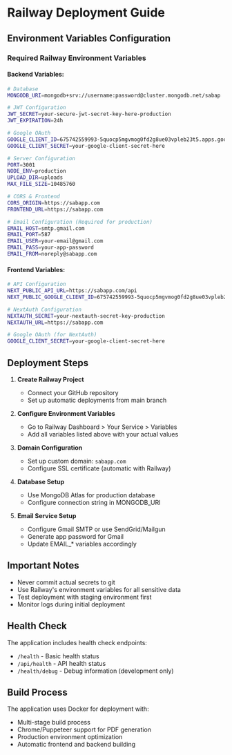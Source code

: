 # Railway Deployment Guide

## Environment Variables Configuration

### Required Railway Environment Variables

#### Backend Variables:
```bash
# Database
MONGODB_URI=mongodb+srv://username:password@cluster.mongodb.net/sabap

# JWT Configuration
JWT_SECRET=your-secure-jwt-secret-key-here-production
JWT_EXPIRATION=24h

# Google OAuth
GOOGLE_CLIENT_ID=675742559993-5quocp5mgvmog0fd2g8ue03vpleb23t5.apps.googleusercontent.com
GOOGLE_CLIENT_SECRET=your-google-client-secret-here

# Server Configuration
PORT=3001
NODE_ENV=production
UPLOAD_DIR=uploads
MAX_FILE_SIZE=10485760

# CORS & Frontend
CORS_ORIGIN=https://sabapp.com
FRONTEND_URL=https://sabapp.com

# Email Configuration (Required for production)
EMAIL_HOST=smtp.gmail.com
EMAIL_PORT=587
EMAIL_USER=your-email@gmail.com
EMAIL_PASS=your-app-password
EMAIL_FROM=noreply@sabapp.com
```

#### Frontend Variables:
```bash
# API Configuration
NEXT_PUBLIC_API_URL=https://sabapp.com/api
NEXT_PUBLIC_GOOGLE_CLIENT_ID=675742559993-5quocp5mgvmog0fd2g8ue03vpleb23t5.apps.googleusercontent.com

# NextAuth Configuration
NEXTAUTH_SECRET=your-nextauth-secret-key-production
NEXTAUTH_URL=https://sabapp.com

# Google OAuth (for NextAuth)
GOOGLE_CLIENT_SECRET=your-google-client-secret-here
```

## Deployment Steps

1. **Create Railway Project**
   - Connect your GitHub repository
   - Set up automatic deployments from main branch

2. **Configure Environment Variables**
   - Go to Railway Dashboard > Your Service > Variables
   - Add all variables listed above with your actual values

3. **Domain Configuration**
   - Set up custom domain: `sabapp.com`
   - Configure SSL certificate (automatic with Railway)

4. **Database Setup**
   - Use MongoDB Atlas for production database
   - Configure connection string in MONGODB_URI

5. **Email Service Setup**
   - Configure Gmail SMTP or use SendGrid/Mailgun
   - Generate app password for Gmail
   - Update EMAIL_* variables accordingly

## Important Notes

- Never commit actual secrets to git
- Use Railway's environment variables for all sensitive data
- Test deployment with staging environment first
- Monitor logs during initial deployment

## Health Check

The application includes health check endpoints:
- `/health` - Basic health status
- `/api/health` - API health status  
- `/health/debug` - Debug information (development only)

## Build Process

The application uses Docker for deployment with:
- Multi-stage build process
- Chrome/Puppeteer support for PDF generation
- Production environment optimization
- Automatic frontend and backend building
